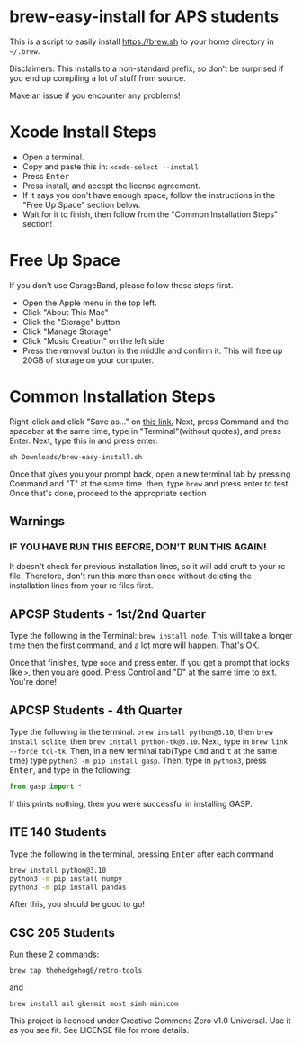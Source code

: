 # brew-easy-install for APS students

This is a script to easily install https://brew.sh to your home directory in `~/.brew`.

Disclaimers: This installs to a non-standard prefix, so don't be surprised if you end up compiling a lot of stuff from source.

Make an issue if you encounter any problems!

# Xcode Install Steps
* Open a terminal.
* Copy and paste this in: `xcode-select --install`
* Press <kbd>Enter</kbd>
* Press install, and accept the license agreement.
* If it says you don't have enough space, follow the instructions in the "Free Up Space" section below.
* Wait for it to finish, then follow from the "Common Installation Steps" section!

# Free Up Space
If you don't use GarageBand, please follow these steps first.
* Open the Apple menu in the top left.
* Click "About This Mac"
* Click the "Storage" button
* Click "Manage Storage"
* Click "Music Creation" on the left side
* Press the removal button in the middle and confirm it. This will free up 20GB of storage on your computer.

# Common Installation Steps
Right-click and click "Save as..." on [this link.](https://raw.githubusercontent.com/ModdedGamers/brew-easy-install/main/brew-easy-install.sh)
Next, press Command and the spacebar at the same time, type in "Terminal"(without quotes), and press Enter.
Next, type this in and press enter:

`sh Downloads/brew-easy-install.sh`

Once that gives you your prompt back, open a new terminal tab by pressing Command and "T" at the same time.
then, type `brew` and press enter to test. Once that's done, proceed to the appropriate section

## Warnings
### IF YOU HAVE RUN THIS BEFORE, DON'T RUN THIS AGAIN!
It doesn't check for previous installation lines, so it will add cruft to your rc file. Therefore, don't run this more than once without deleting the installation lines from your rc files first.

## APCSP Students - 1st/2nd Quarter
Type the following in the Terminal: `brew install node`. This will take a longer time then the first command, and a lot more will happen. That's OK.

Once that finishes, type `node` and press enter. If you get a prompt that looks like `>`, then you are good. Press Control and "D" at the same
time to exit. You're done!


## APCSP Students - 4th Quarter
Type the following in the terminal: `brew install python@3.10`, then `brew install sqlite`, then `brew install python-tk@3.10`. Next, type in `brew link --force tcl-tk`. Then, in a new terminal tab(Type <kbd>Cmd</kbd> and <kbd>t</kbd> at the same time) type `python3 -m pip install gasp`. Then, type in `python3`, press <kbd>Enter</kbd>, and type in the following:

```python
from gasp import *
```
If this prints nothing, then you were successful in installing GASP.

## ITE 140 Students
Type the following in the terminal, pressing <kbd>Enter</kbd> after each command

```sh
brew install python@3.10
python3 -m pip install numpy
python3 -m pip install pandas
```
After this, you should be good to go!


## CSC 205 Students
Run these 2 commands:

`brew tap thehedgehog0/retro-tools`

and

`brew install asl gkermit most simh minicom`

This project is licensed under Creative Commons Zero v1.0 Universal. Use it as you see fit. See LICENSE file for more details.
